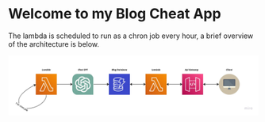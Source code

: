 # Welcome to my Blog Cheat App

The lambda is scheduled to run as a chron job every hour, a brief overview of the architecture is below.

![image](assets/architecture.jpg)
